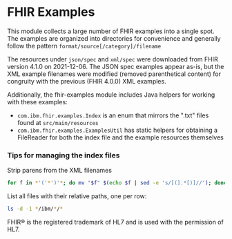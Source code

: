 # FHIR Examples

This module collects a large number of FHIR examples into a single spot. The examples are organized into directories for convenience and generally follow the pattern `format/source[/category]/filename`

The resources under `json/spec` and `xml/spec` were downloaded from FHIR version 4.1.0 on 2021-12-06. The JSON spec examples appear as-is, but the XML example filenames were modified (removed parenthetical content) for congruity with the previous (FHIR 4.0.0) XML examples.

Additionally, the fhir-examples module includes Java helpers for working with these examples:
* `com.ibm.fhir.examples.Index` is an enum that mirrors the ".txt" files found at `src/main/resources`
* `com.ibm.fhir.examples.ExamplesUtil` has static helpers for obtaining a FileReader for both the index file and the example resources themselves

### Tips for managing the index files
Strip parens from the XML filenames
```sh
for f in *'('*')'*; do mv "$f" $(echo $f | sed -e 's/[(].*[)]//'); done
```

List all files with their relative paths, one per row:
```sh
ls -d -1 */ibm/*/*
```

FHIR® is the registered trademark of HL7 and is used with the permission of HL7.